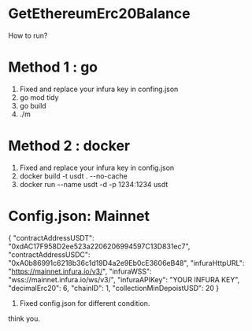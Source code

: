 # GetEthereumErc20Balance

How to run?

# Method 1 : go
1. Fixed and replace your infura key in confing.json
2. go mod tidy 
3. go build
4. ./m


# Method 2 : docker
1. Fixed and replace your infura key in config.json
2. docker build -t usdt . --no-cache
3. docker run --name usdt -d -p 1234:1234 usdt

# Config.json: Mainnet 
{
    "contractAddressUSDT": "0xdAC17F958D2ee523a2206206994597C13D831ec7",
    "contractAddressUSDC": "0xA0b86991c6218b36c1d19D4a2e9Eb0cE3606eB48",
    "infuraHttpURL": "https://mainnet.infura.io/v3/",
    "infuraWSS": "wss://mainnet.infura.io/ws/v3/",
    "infuraAPIKey": "YOUR INFURA KEY",
    "decimalErc20": 6,
    "chainID": 1,
    "collectionMinDepoistUSD": 20
}
1. Fixed config.json for different condition.


think you.
